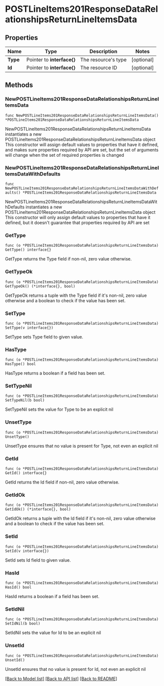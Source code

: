 # POSTLineItems201ResponseDataRelationshipsReturnLineItemsData

## Properties

Name | Type | Description | Notes
------------ | ------------- | ------------- | -------------
**Type** | Pointer to **interface{}** | The resource&#39;s type | [optional] 
**Id** | Pointer to **interface{}** | The resource ID | [optional] 

## Methods

### NewPOSTLineItems201ResponseDataRelationshipsReturnLineItemsData

`func NewPOSTLineItems201ResponseDataRelationshipsReturnLineItemsData() *POSTLineItems201ResponseDataRelationshipsReturnLineItemsData`

NewPOSTLineItems201ResponseDataRelationshipsReturnLineItemsData instantiates a new POSTLineItems201ResponseDataRelationshipsReturnLineItemsData object
This constructor will assign default values to properties that have it defined,
and makes sure properties required by API are set, but the set of arguments
will change when the set of required properties is changed

### NewPOSTLineItems201ResponseDataRelationshipsReturnLineItemsDataWithDefaults

`func NewPOSTLineItems201ResponseDataRelationshipsReturnLineItemsDataWithDefaults() *POSTLineItems201ResponseDataRelationshipsReturnLineItemsData`

NewPOSTLineItems201ResponseDataRelationshipsReturnLineItemsDataWithDefaults instantiates a new POSTLineItems201ResponseDataRelationshipsReturnLineItemsData object
This constructor will only assign default values to properties that have it defined,
but it doesn't guarantee that properties required by API are set

### GetType

`func (o *POSTLineItems201ResponseDataRelationshipsReturnLineItemsData) GetType() interface{}`

GetType returns the Type field if non-nil, zero value otherwise.

### GetTypeOk

`func (o *POSTLineItems201ResponseDataRelationshipsReturnLineItemsData) GetTypeOk() (*interface{}, bool)`

GetTypeOk returns a tuple with the Type field if it's non-nil, zero value otherwise
and a boolean to check if the value has been set.

### SetType

`func (o *POSTLineItems201ResponseDataRelationshipsReturnLineItemsData) SetType(v interface{})`

SetType sets Type field to given value.

### HasType

`func (o *POSTLineItems201ResponseDataRelationshipsReturnLineItemsData) HasType() bool`

HasType returns a boolean if a field has been set.

### SetTypeNil

`func (o *POSTLineItems201ResponseDataRelationshipsReturnLineItemsData) SetTypeNil(b bool)`

 SetTypeNil sets the value for Type to be an explicit nil

### UnsetType
`func (o *POSTLineItems201ResponseDataRelationshipsReturnLineItemsData) UnsetType()`

UnsetType ensures that no value is present for Type, not even an explicit nil
### GetId

`func (o *POSTLineItems201ResponseDataRelationshipsReturnLineItemsData) GetId() interface{}`

GetId returns the Id field if non-nil, zero value otherwise.

### GetIdOk

`func (o *POSTLineItems201ResponseDataRelationshipsReturnLineItemsData) GetIdOk() (*interface{}, bool)`

GetIdOk returns a tuple with the Id field if it's non-nil, zero value otherwise
and a boolean to check if the value has been set.

### SetId

`func (o *POSTLineItems201ResponseDataRelationshipsReturnLineItemsData) SetId(v interface{})`

SetId sets Id field to given value.

### HasId

`func (o *POSTLineItems201ResponseDataRelationshipsReturnLineItemsData) HasId() bool`

HasId returns a boolean if a field has been set.

### SetIdNil

`func (o *POSTLineItems201ResponseDataRelationshipsReturnLineItemsData) SetIdNil(b bool)`

 SetIdNil sets the value for Id to be an explicit nil

### UnsetId
`func (o *POSTLineItems201ResponseDataRelationshipsReturnLineItemsData) UnsetId()`

UnsetId ensures that no value is present for Id, not even an explicit nil

[[Back to Model list]](../README.md#documentation-for-models) [[Back to API list]](../README.md#documentation-for-api-endpoints) [[Back to README]](../README.md)



